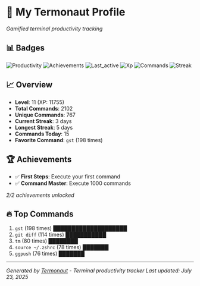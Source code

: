 # 🚀 My Termonaut Profile

*Gamified terminal productivity tracking*

## 📊 Badges

![Productivity](https://img.shields.io/badge/Productivity-80.0%25-green?style=flat-square&logo=terminal&logoColor=white) ![Achievements](https://img.shields.io/badge/Achievements-5%2F10-blue?style=flat-square&logo=terminal&logoColor=white) ![Last_active](https://img.shields.io/badge/Last+Active-9h+ago-yellow?style=flat-square&logo=terminal&logoColor=white) ![Xp](https://img.shields.io/badge/XP-Level+11+%2811755%2F14400%29-blue?style=flat-square&logo=terminal&logoColor=white) ![Commands](https://img.shields.io/badge/Commands-2102-blue?style=flat-square&logo=terminal&logoColor=white) ![Streak](https://img.shields.io/badge/Streak-3+days-green?style=flat-square&logo=terminal&logoColor=white) 

## 📈 Overview

- **Level**: 11 (XP: 11755)
- **Total Commands**: 2102
- **Unique Commands**: 767
- **Current Streak**: 3 days
- **Longest Streak**: 5 days
- **Commands Today**: 15
- **Favorite Command**: `gst` (198 times)

## 🏆 Achievements

- ✅ **First Steps**: Execute your first command
- ✅ **Command Master**: Execute 1000 commands

*2/2 achievements unlocked*

## 🔥 Top Commands

1. `gst` (198 times) ████████████████████
2. `git diff` (114 times) ███████████
3. `tm` (80 times) ████████
4. `source ~/.zshrc` (78 times) ███████
5. `ggpush` (76 times) ███████

---

*Generated by [Termonaut](https://github.com/oiahoon/termonaut) - Terminal productivity tracker*
*Last updated: July 23, 2025*

